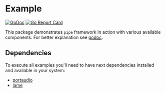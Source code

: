 # Example

[![GoDoc](https://godoc.org/github.com/pipelined/example?status.svg)](https://godoc.org/github.com/pipelined/example)
[![Go Report Card](https://goreportcard.com/badge/github.com/pipelined/example)](https://goreportcard.com/report/github.com/pipelined/example)

This package demonstrates `pipe` framework in action with various available components. For better explanation see [godoc](https://godoc.org/github.com/pipelined/example).

## Dependencies

To execute all examples you'll need to have next dependencies installed and available in your system:

* [portaudio](http://www.portaudio.com/)
* [lame](http://lame.sourceforge.net/)
